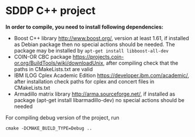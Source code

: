 # SDDP C++ project

**In order to compile, you need to install following dependencies:**

- Boost C++ library http://www.boost.org/, version at least 1.61, if installed as Debian package then no special actions should be needed. The package may be installed by `apt-get install libboost-all-dev` 
- COIN-OR CBC package https://projects.coin-or.org/BuildTools/wiki/downloadUnix, after compiling check that the paths in CMakeLists.txt are valid
- IBM ILOG Cplex Academic Edition https://developer.ibm.com/academic/, after installation check paths for cplex and concert files in CMakeLists.txt
- Armadillo matrix library http://arma.sourceforge.net/, if installed as package (apt-get install libarmadillo-dev) no special actions should be needed

For compiling debug version of the project, run

`cmake -DCMAKE_BUILD_TYPE=Debug ..`

